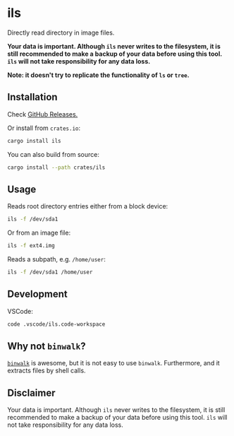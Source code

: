 # ils

Directly read directory in image files.

**Your data is important. Although `ils` never writes to the filesystem, it is still recommended to make a backup of your data before using this tool. `ils` will not take responsibility for any data loss.**

**Note: it doesn't try to replicate the functionality of `ls` or `tree`.**

## Installation

Check [GitHub Releases.](https://github.com/Myriad-Dreamin/ils/releases)

Or install from `crates.io`:

```bash
cargo install ils
```

You can also build from source:

```bash
cargo install --path crates/ils
```

## Usage

Reads root directory entries either from a block device:

```bash
ils -f /dev/sda1
```

Or from an image file:

```bash
ils -f ext4.img
```

Reads a subpath, e.g. `/home/user`:

```bash
ils -f /dev/sda1 /home/user
```

## Development

VSCode:

```bash
code .vscode/ils.code-workspace
```

## Why not `binwalk`?

[`binwalk`](https://github.com/ReFirmLabs/binwalk) is awesome, but it is not easy to use `binwalk`. Furthermore, and it extracts files by shell calls.

## Disclaimer

Your data is important. Although `ils` never writes to the filesystem, it is still recommended to make a backup of your data before using this tool. `ils` will not take responsibility for any data loss.
